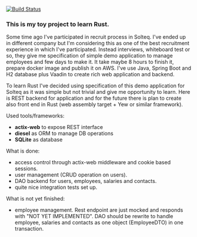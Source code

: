 [![Build Status](https://github.com/jslupicki/rust-backend/actions/workflows/Rust/badge.svg?branch=master)](https://github.com/jslupicki/rust-backend/actions)
 
### This is my toy project to learn Rust.

Some time ago I've participated in recruit process in Solteq. I've ended up in different company but
I'm considering this as one of the best recruitment experience in which I've participated. 
Instead interviews, whiteboard test or so, they give me specification of simple demo application to manage
employees and few days to make it. It take maybe 8 hours to finish it, prepare docker image and publish it on AWS. 
I've use Java, Spring Boot and H2 database plus Vaadin to create rich web application and backend.

To learn Rust I've decided using specification of this demo application for Solteq as it was simple
but not trivial and give me opportunity to learn. 
Here is REST backend for application and for the future there is plan to create also
front end in Rust (web assembly target + Yew or similar framework).

Used tools/frameworks:
* **actix-web** to expose REST interface
* **diesel** as ORM to manage DB operations
* **SQLite** as database

What is done:
* access control through actix-web middleware and cookie based sessions.
* user management (CRUD operation on users).
* DAO backend for users, employees, salaries and contacts.
* quite nice integration tests set up.
 
What is not yet finished:
* employee management. Rest endpoint are just mocked and responds with "NOT YET IMPLEMENTED".
DAO should be rewrite to handle employee, salaries and contacts as one object (EmployeeDTO) 
in one transaction.
  

